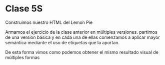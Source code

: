 # Clase 5S
Construimos nuestro HTML del Lemon Pie

Armamos el ejercicio de la clase anterior en múltiples versiones. partimos de una version básica y en cada una de ellas comenzamos a aplicar mayor semántica mediante el uso de etiquetas que la aportan.

De esta forma vimos como podemos obtener el mismo resultado visual de múltiples formas

